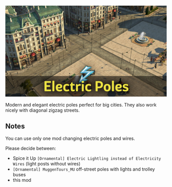 ![](./banner.jpg)

Modern and elegant electric poles perfect for big cities.
They also work nicely with diagonal zigzag streets.

## Notes

You can use only one mod changing electric poles and wires.

Please decide between:

- Spice it Up `[Ornamental] Electric Lightling instead of Electricity Wires` (light posts without wires)
- `[Ornamental] MuggenTours_MU` off-street poles with lights and trolley buses
- this mod
